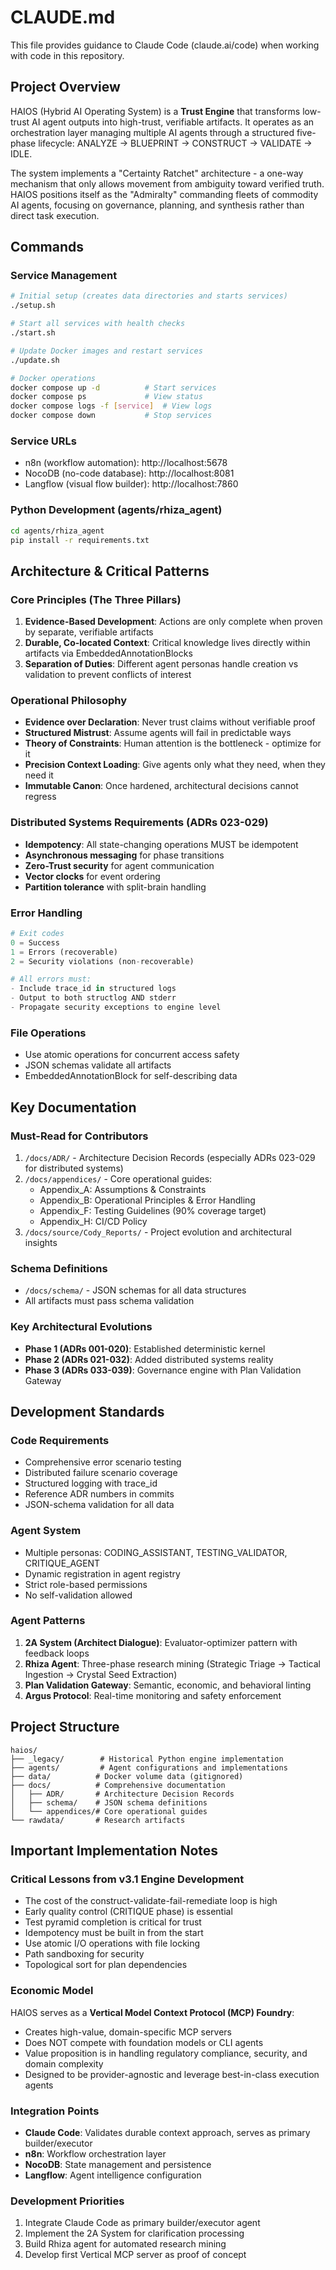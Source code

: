 # CLAUDE.md

This file provides guidance to Claude Code (claude.ai/code) when working with code in this repository.

## Project Overview

HAIOS (Hybrid AI Operating System) is a **Trust Engine** that transforms low-trust AI agent outputs into high-trust, verifiable artifacts. It operates as an orchestration layer managing multiple AI agents through a structured five-phase lifecycle: ANALYZE → BLUEPRINT → CONSTRUCT → VALIDATE → IDLE.

The system implements a "Certainty Ratchet" architecture - a one-way mechanism that only allows movement from ambiguity toward verified truth. HAIOS positions itself as the "Admiralty" commanding fleets of commodity AI agents, focusing on governance, planning, and synthesis rather than direct task execution.

## Commands

### Service Management
```bash
# Initial setup (creates data directories and starts services)
./setup.sh

# Start all services with health checks
./start.sh

# Update Docker images and restart services
./update.sh

# Docker operations
docker compose up -d          # Start services
docker compose ps             # View status
docker compose logs -f [service]  # View logs
docker compose down           # Stop services
```

### Service URLs
- n8n (workflow automation): http://localhost:5678
- NocoDB (no-code database): http://localhost:8081
- Langflow (visual flow builder): http://localhost:7860

### Python Development (agents/rhiza_agent)
```bash
cd agents/rhiza_agent
pip install -r requirements.txt
```

## Architecture & Critical Patterns

### Core Principles (The Three Pillars)
1. **Evidence-Based Development**: Actions are only complete when proven by separate, verifiable artifacts
2. **Durable, Co-located Context**: Critical knowledge lives directly within artifacts via EmbeddedAnnotationBlocks
3. **Separation of Duties**: Different agent personas handle creation vs validation to prevent conflicts of interest

### Operational Philosophy
- **Evidence over Declaration**: Never trust claims without verifiable proof
- **Structured Mistrust**: Assume agents will fail in predictable ways
- **Theory of Constraints**: Human attention is the bottleneck - optimize for it
- **Precision Context Loading**: Give agents only what they need, when they need it
- **Immutable Canon**: Once hardened, architectural decisions cannot regress

### Distributed Systems Requirements (ADRs 023-029)
- **Idempotency**: All state-changing operations MUST be idempotent
- **Asynchronous messaging** for phase transitions
- **Zero-Trust security** for agent communication
- **Vector clocks** for event ordering
- **Partition tolerance** with split-brain handling

### Error Handling
```python
# Exit codes
0 = Success
1 = Errors (recoverable)
2 = Security violations (non-recoverable)

# All errors must:
- Include trace_id in structured logs
- Output to both structlog AND stderr
- Propagate security exceptions to engine level
```

### File Operations
- Use atomic operations for concurrent access safety
- JSON schemas validate all artifacts
- EmbeddedAnnotationBlock for self-describing data

## Key Documentation

### Must-Read for Contributors
1. `/docs/ADR/` - Architecture Decision Records (especially ADRs 023-029 for distributed systems)
2. `/docs/appendices/` - Core operational guides:
   - Appendix_A: Assumptions & Constraints
   - Appendix_B: Operational Principles & Error Handling
   - Appendix_F: Testing Guidelines (90% coverage target)
   - Appendix_H: CI/CD Policy
3. `/docs/source/Cody_Reports/` - Project evolution and architectural insights

### Schema Definitions
- `/docs/schema/` - JSON schemas for all data structures
- All artifacts must pass schema validation

### Key Architectural Evolutions
- **Phase 1 (ADRs 001-020)**: Established deterministic kernel
- **Phase 2 (ADRs 021-032)**: Added distributed systems reality
- **Phase 3 (ADRs 033-039)**: Governance engine with Plan Validation Gateway

## Development Standards

### Code Requirements
- Comprehensive error scenario testing
- Distributed failure scenario coverage
- Structured logging with trace_id
- Reference ADR numbers in commits
- JSON-schema validation for all data

### Agent System
- Multiple personas: CODING_ASSISTANT, TESTING_VALIDATOR, CRITIQUE_AGENT
- Dynamic registration in agent registry
- Strict role-based permissions
- No self-validation allowed

### Agent Patterns
1. **2A System (Architect Dialogue)**: Evaluator-optimizer pattern with feedback loops
2. **Rhiza Agent**: Three-phase research mining (Strategic Triage → Tactical Ingestion → Crystal Seed Extraction)
3. **Plan Validation Gateway**: Semantic, economic, and behavioral linting
4. **Argus Protocol**: Real-time monitoring and safety enforcement

## Project Structure
```
haios/
├── _legacy/        # Historical Python engine implementation
├── agents/         # Agent configurations and implementations
├── data/          # Docker volume data (gitignored)
├── docs/          # Comprehensive documentation
│   ├── ADR/       # Architecture Decision Records
│   ├── schema/    # JSON schema definitions
│   └── appendices/# Core operational guides
└── rawdata/       # Research artifacts
```

## Important Implementation Notes

### Critical Lessons from v3.1 Engine Development
- The cost of the construct-validate-fail-remediate loop is high
- Early quality control (CRITIQUE phase) is essential
- Test pyramid completion is critical for trust
- Idempotency must be built in from the start
- Use atomic I/O operations with file locking
- Path sandboxing for security
- Topological sort for plan dependencies

### Economic Model
HAIOS serves as a **Vertical Model Context Protocol (MCP) Foundry**:
- Creates high-value, domain-specific MCP servers
- Does NOT compete with foundation models or CLI agents
- Value proposition is in handling regulatory compliance, security, and domain complexity
- Designed to be provider-agnostic and leverage best-in-class execution agents

### Integration Points
- **Claude Code**: Validates durable context approach, serves as primary builder/executor
- **n8n**: Workflow orchestration layer
- **NocoDB**: State management and persistence
- **Langflow**: Agent intelligence configuration

### Development Priorities
1. Integrate Claude Code as primary builder/executor agent
2. Implement the 2A System for clarification processing
3. Build Rhiza agent for automated research mining
4. Develop first Vertical MCP server as proof of concept
